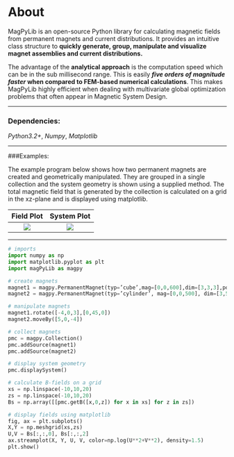 # About 
MagPyLib is an open-source Python library for calculating magnetic fields from permanent magnets and current distributions. It provides an intuitive class structure to **quickly generate, group, manipulate and visualize magnet assemblies and current distributions.**

The advantage of the **analytical approach** is the computation speed which can be in the sub millisecond range. This is easily **_five orders of magnitude faster_ when compared to FEM-based numerical calculations**. This makes MagPyLib highly efficient when dealing with multivariate global optimization problems that often appear in Magnetic System Design.

---
### Dependencies: 
_Python3.2+_, _Numpy_, _Matplotlib_

---
###Examples:

The example program below shows how two permanent magnets are created and geometrically manipulated. They are grouped in a single collection and the system geometry is shown using a supplied method. The total magnetic field that is generated by the collection is calculated on a grid in the xz-plane and is displayed using matplotlib.


Field Plot           |  System Plot
:-------------------------:|:-------------------------:
![](https://magpy752453052.files.wordpress.com/2018/11/fieldplot2.png)  |  ![](https://magpy752453052.files.wordpress.com/2018/11/systemplot.png )



---

```Python
# imports
import numpy as np
import matplotlib.pyplot as plt
import magPyLib as magpy

# create magnets
magnet1 = magpy.PermanentMagnet(typ=’cube’,mag=[0,0,600],dim=[3,3,3],pos=[-4,0,3])
magnet2 = magpy.PermanentMagnet(typ=’cylinder’, mag=[0,0,500], dim=[3,5], pos=[0,0,0])

# manipulate magnets
magnet1.rotate([-4,0,3],[0,45,0])
magnet2.moveBy([5,0,-4])

# collect magnets
pmc = magpy.Collection()
pmc.addSource(magnet1)
pmc.addSource(magnet2)

# display system geometry
pmc.displaySystem()

# calculate B-fields on a grid
xs = np.linspace(-10,10,20)
zs = np.linspace(-10,10,20)
Bs = np.array([[pmc.getB([x,0,z]) for x in xs] for z in zs])

# display fields using matplotlib
fig, ax = plt.subplots()
X,Y = np.meshgrid(xs,zs)
U,V = Bs[:,:,0], Bs[:,:,2]
ax.streamplot(X, Y, U, V, color=np.log(U**2+V**2), density=1.5)
plt.show() 
```